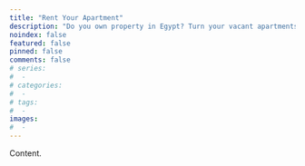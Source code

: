 ```yaml
---
title: "Rent Your Apartment"
description: "Do you own property in Egypt? Turn your vacant apartments into cash machines with our game-changing tourist-rental and marketing packages!"
noindex: false
featured: false
pinned: false
comments: false
# series:
#  - 
# categories:
#  - 
# tags:
#  - 
images:
#  - 
---
```


Content.
